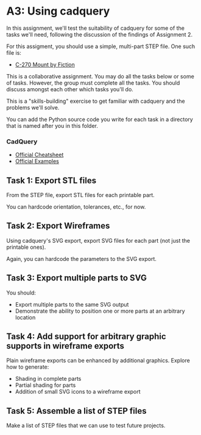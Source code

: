 # A3: Using cadquery

In this assignment, we'll test the suitability of cadquery for some of
the tasks we'll need, following the discussion of the findings of
Assignment 2.

For this assigment, you should use a simple, multi-part STEP
file. One such file is:

  - [C-270 Mount by Fiction](https://github.com/VoronDesign/VoronUsers/tree/master/printer_mods/Fiction/C270_mount)


This is a collaborative assignment. You may do all the tasks below or
some of tasks. However, the group must complete all the tasks. You
should discuss amongst each other which tasks you'll do.

This is a "skills-building" exercise to get familiar with cadquery and
the problems we'll solve.

You can add the Python source code you write for each task in a
directory that is named after you in this folder.

### CadQuery
- [Official Cheatsheet](https://cadquery.readthedocs.io/en/latest/_static/cadquery_cheatsheet.html)
- [Official Examples](https://cadquery.readthedocs.io/en/latest/examples.html)

## Task 1: Export STL files

From the STEP file, export STL files for each printable part.

You can hardcode orientation, tolerances, etc., for now.

## Task 2: Export Wireframes

Using cadquery's SVG export, export SVG files for each part (not just
the printable ones).

Again, you can hardcode the parameters to the SVG export.

## Task 3: Export multiple parts to SVG

You should:
  - Export multiple parts to the same SVG output
  - Demonstrate the ability to position one or more parts at an arbitrary location

## Task 4: Add support for arbitrary graphic supports in wireframe exports

Plain wireframe exports can be enhanced by additional
graphics. Explore how to generate:

  - Shading in complete parts
  - Partial shading for parts
  - Addition of small SVG icons to a wireframe export

## Task 5: Assemble a list of STEP files

Make a list of STEP files that we can use to test future projects.
